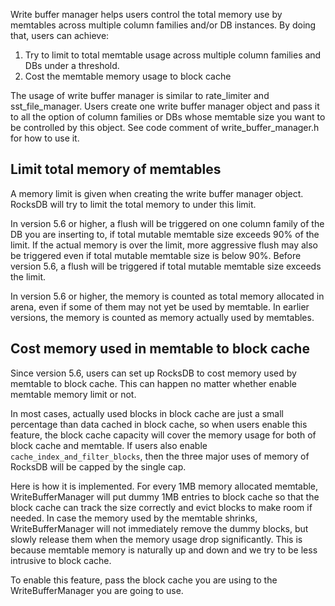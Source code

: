 Write buffer manager helps users control the total memory use by memtables across multiple column families and/or DB instances. By doing that, users can achieve:

1. Try to limit to total memtable usage across multiple column families and DBs under a threshold.
2. Cost the memtable memory usage to block cache

The usage of write buffer manager is similar to rate_limiter and sst_file_manager. Users create one write buffer manager object and pass it to all the option of column families or DBs whose memtable size you want to be controlled by this object. See code comment of write_buffer_manager.h for how to use it.

## Limit total memory of memtables
A memory limit is given when creating the write buffer manager object. RocksDB will try to limit the total memory to under this limit.

In version 5.6 or higher, a flush will be triggered on one column family of the DB you are inserting to, if total mutable memtable size exceeds 90% of the limit. If the actual memory is over the limit, more aggressive flush may also be triggered even if total mutable memtable size is below 90%. Before version 5.6, a flush will be triggered if total mutable memtable size exceeds the limit.

In version 5.6 or higher, the memory is counted as total memory allocated in arena, even if some of them may not yet be used by memtable.  In earlier versions, the memory is counted as memory actually used by memtables.

## Cost memory used in memtable to block cache

Since version 5.6, users can set up RocksDB to cost memory used by memtable to block cache. This can happen no matter whether enable memtable memory limit or not.

In most cases, actually used blocks in block cache are just a small percentage than data cached in block cache, so when users enable this feature, the block cache capacity will cover the memory usage for both of block cache and memtable. If users also enable `cache_index_and_filter_blocks`, then the three major uses of memory of RocksDB will be capped by the single cap.

Here is how it is implemented. For every 1MB memory allocated memtable, WriteBufferManager will put dummy 1MB entries to block cache so that the block cache can track the size correctly and evict blocks to make room if needed. In case the memory used by the memtable shrinks, WriteBufferManager will not immediately remove the dummy blocks, but slowly release them when the memory usage drop significantly. This is because memtable memory is naturally up and down and we try to be less intrusive to block cache.

To enable this feature, pass the block cache you are using to the WriteBufferManager you are going to use.